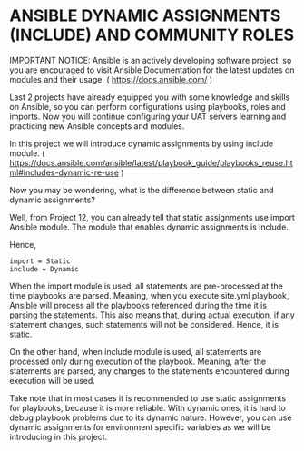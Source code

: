 # ANSIBLE DYNAMIC ASSIGNMENTS (INCLUDE) AND COMMUNITY ROLES

IMPORTANT NOTICE: Ansible is an actively developing software project, so you are encouraged to visit Ansible Documentation for the
latest updates on modules and their usage. 
( https://docs.ansible.com/ )


Last 2 projects have already equipped you with some knowledge and skills on Ansible, so you can perform configurations using
playbooks, roles and imports. Now you will continue configuring your UAT servers learning and practicing new Ansible concepts 
and modules.

In this project we will introduce dynamic assignments by using include module.
( https://docs.ansible.com/ansible/latest/playbook_guide/playbooks_reuse.html#includes-dynamic-re-use )

Now you may be wondering, what is the difference between static and dynamic assignments?

Well, from Project 12, you can already tell that static assignments use import Ansible module. The module that enables dynamic
assignments is include.

Hence,

```
import = Static
include = Dynamic
```

When the import module is used, all statements are pre-processed at the time playbooks are parsed. Meaning, when you execute site.yml
playbook, Ansible will process all the playbooks referenced during the time it is parsing the statements. This also means that,
during actual execution, if any statement changes, such statements will not be considered. Hence, it is static.

On the other hand, when include module is used, all statements are processed only during execution of the playbook. Meaning, after the
statements are parsed, any changes to the statements encountered during execution will be used.

Take note that in most cases it is recommended to use static assignments for playbooks, because it is more reliable. With dynamic 
ones, it is hard to debug playbook problems due to its dynamic nature. However, you can use dynamic assignments for environment
specific variables as we will be introducing in this project.

